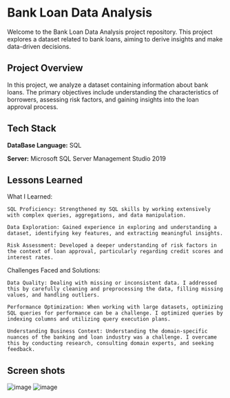 # Bank Loan Data Analysis

Welcome to the Bank Loan Data Analysis project repository. This project explores a dataset related to bank loans, aiming to derive insights and make data-driven decisions.

## Project Overview

In this project, we analyze a dataset containing information about bank loans. The primary objectives include understanding the characteristics of borrowers, assessing risk factors, and gaining insights into the loan approval process.



## Tech Stack

**DataBase Language:** SQL

**Server:** Microsoft SQL Server Management Studio 2019

## Lessons Learned

What I Learned:

    SQL Proficiency: Strengthened my SQL skills by working extensively with complex queries, aggregations, and data manipulation.

    Data Exploration: Gained experience in exploring and understanding a dataset, identifying key features, and extracting meaningful insights.

    Risk Assessment: Developed a deeper understanding of risk factors in the context of loan approval, particularly regarding credit scores and interest rates.

Challenges Faced and Solutions:

    Data Quality: Dealing with missing or inconsistent data. I addressed this by carefully cleaning and preprocessing the data, filling missing values, and handling outliers.

    Performance Optimization: When working with large datasets, optimizing SQL queries for performance can be a challenge. I optimized queries by indexing columns and utilizing query execution plans.

    Understanding Business Context: Understanding the domain-specific nuances of the banking and loan industry was a challenge. I overcame this by conducting research, consulting domain experts, and seeking feedback.


## Screen shots
![image](https://github.com/vbhatsaccnt/SQL_Bank-Loan-Data-Analysis/assets/67544433/dbc5e16e-c74e-4a45-921d-2cd23b8b2fb9)
![image](https://github.com/vbhatsaccnt/SQL_Bank-Loan-Data-Analysis/assets/67544433/bfc3642c-fe0e-44f7-ab2f-193fadb64048)




